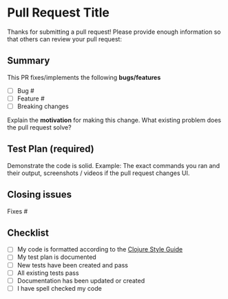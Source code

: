 # Pull Request Title
Thanks for submitting a pull request! Please provide enough information so that others can review your pull request:

## Summary

<!-- Summary of the PR -->

This PR fixes/implements the following **bugs/features**

<!-- remove unused lines -->

* [ ] Bug #
* [ ] Feature #
* [ ] Breaking changes

<!-- You can skip this if you're fixing a typo or adding an app to the Showcase. -->

Explain the **motivation** for making this change. What existing problem does the pull request solve?

<!-- Example: When "Adding a function to do X", explain why it is necessary to have a way to do X. -->

## Test Plan (required)

Demonstrate the code is solid. Example: The exact commands you ran and their output, screenshots / videos if the pull request changes UI.

<!-- Make sure tests pass locally. -->

## Closing issues

<!-- Put `closes #XXXX` in your comment to auto-close the issue that your PR fixes (if such). -->
Fixes #

## Checklist

* [ ] My code is formatted according to the [Clojure Style Guide](https://guide.clojure.style/)
* [ ] My test plan is documented
* [ ] New tests have been created and pass
* [ ] All existing tests pass
* [ ] Documentation has been updated or created
* [ ] I have spell checked my code
